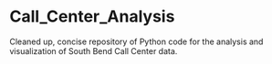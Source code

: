 # Call_Center_Analysis

Cleaned up, concise repository of Python code for the analysis and visualization of South Bend Call Center data.
